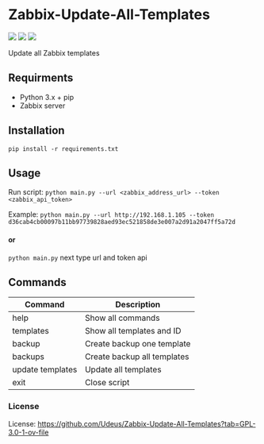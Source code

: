 # Zabbix-Update-All-Templates


[![](https://img.shields.io/badge/View-My_Profile-green?logo=GitHub)](https://github.com/Udeus)
[![](https://img.shields.io/badge/View-My_Repositories-blue?logo=GitHub)](https://github.com/Udeus?tab=repositories)
![](https://img.shields.io/github/license/udeus/zabbix-import-hosts)

Update all Zabbix templates

## Requirments
- Python 3.x + pip
- Zabbix server


## Installation
```python3.12
pip install -r requirements.txt
```


## Usage
Run script:
`
python main.py --url <zabbix_address_url> --token <zabbix_api_token>
`

Example:
`
python main.py --url http://192.168.1.105 --token d36cab4cb00097b11bb97739828aed93ec521858de3e007a2d91a2047ff5a72d
`

#### or
`
python main.py
`
next type url and token api

## Commands

| Command          | Description                 |
|------------------|-----------------------------|
| help             | Show all commands           |
| templates        | Show all templates and ID   |
| backup           | Create backup one template  |
| backups          | Create backup all templates |
| update templates | Update all templates        |
| exit             | Close script                |

### License

License: https://github.com/Udeus/Zabbix-Update-All-Templates?tab=GPL-3.0-1-ov-file